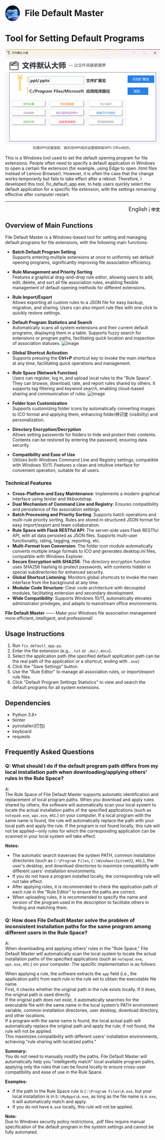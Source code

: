 <p align="left">
  <img src="image3.png" alt="Default App Master Icon" width="48" style="vertical-align:middle;margin-right:12px;border-radius:50%;">
  <span style="font-size:2em;vertical-align:middle;"><b>
File Default Master</b></span>
</p>

#  Tool for Setting Default Programs
![alt text](image.png)

This is a Windows tool used to set the default opening program for file extensions. People often need to specify a default application in Windows to open a certain file extension (for example, using Edge to open .html files instead of Lenovo Browser). However, it is often the case that the change works temporarily but fails to take effect after a reboot. Therefore, I developed this tool, fix_default_app.exe, to help users quickly select the default application for a specific file extension, with the settings remaining effective after computer restart.

---

<p align="right">
  <a href="README_en.md" style="font-size:18px;text-decoration:none;">English</a> | <b>中文</b>
</p>

## Overview of Main Functions


File Default Master is a Windows-based tool for setting and managing default programs for file extensions, with the following main functions:  

- **Batch Default Program Setting**  
  Supports entering multiple extensions at once to uniformly set default opening programs, significantly improving file association efficiency.  

- **Rule Management and Priority Sorting**  
  Features a graphical drag-and-drop rule editor, allowing users to add, edit, delete, and sort all file association rules, enabling flexible management of default opening methods for different extensions.  

- **Rule Import/Export**  
  Allows exporting all custom rules to a JSON file for easy backup, migration, and sharing. Users can also import rule files with one click to quickly restore settings.  

- **Default Program Statistics and Search**  
  Automatically scans all system extensions and their current default programs, displaying them in a table. Supports fuzzy search for extensions or program paths, facilitating quick location and inspection of association statuses.
![image](https://github.com/user-attachments/assets/3626c3fa-2750-47c3-ab4a-5b8bdb958981)


- **Global Shortcut Activation**  
  Supports pressing the **Ctrl+P** shortcut key to invoke the main interface at any time, facilitating quick operations and management.  

- **Rule Space (Network Function)**  
  Users can register, log in, and upload local rules to the "Rule Space". They can browse, download, rate, and report rules shared by others. It supports tag filtering and keyword search, enabling cloud-based sharing and communication of rules.
 ![image](https://github.com/user-attachments/assets/09e7ea00-a530-4b58-ba1d-10a0f5b960aa)



- **Folder Icon Customization**  
  Supports customizing folder icons by automatically converting images to ICO format and applying them, enhancing folder辨识度 (visibility) and personalization.  

- **Directory Encryption/Decryption**  
  Allows setting passwords for folders to hide and protect their contents. Contents can be restored by entering the password, ensuring data security.  

- **Compatibility and Ease of Use**  
  Utilizes both Windows Command Line and Registry settings, compatible with Windows 10/11. Features a clean and intuitive interface for convenient operation, suitable for all users.  


### Technical Features  
- **Cross-Platform and Easy Maintenance**: Implements a modern graphical interface using tkinter and ttkbootstrap.  
- **Dual Mechanism of Command Line and Registry**: Ensures compatibility and persistence of file association settings.  
- **Batch Processing and Priority Sorting**: Supports batch operations and multi-rule priority sorting. Rules are stored in structured JSON format for easy import/export and team collaboration.  
- **Rule Space with Flask RESTful API**: The server-side uses Flask RESTful API, with all data persisted as JSON files. Supports multi-user functionality, rating, tagging, reporting, etc.  
- **Multi-Format Icon Conversion**: The folder icon module automatically converts multiple image formats to ICO and generates desktop.ini files, compatible with Windows Explorer.  
- **Secure Encryption with SHA256**: The directory encryption function uses SHA256 hashing to protect passwords, with contents hidden in special subdirectories for enhanced security.  
- **Global Shortcut Listening**: Monitors global shortcuts to invoke the main interface from the background at any time.  
- **Modular Code Structure**: Clear code architecture with decoupled modules, facilitating extension and secondary development.  
- **Wide Compatibility**: Supports Windows 10/11, automatically elevates administrator privileges, and adapts to mainstream office environments.  

**File Default Master** —— Make your Windows file association management more efficient, intelligent, and professional!


## Usage Instructions  
1. Run `fix_default_app.py`.  
2. Enter the file extension (e.g., `.txt` or `.doc/.docx`).  
3. Select the application path (the specified default application path can be the real path of the application or a shortcut, ending with `.exe`).  
4. Click the "Save Settings" button.  
5. Use the "Rule Editor" to manage all association rules, or import/export rule files.  
6. Click "Default Program Settings Statistics" to view and search the default programs for all system extensions.

## Dependencies
- Python 3.8+
- tkinter
- pyinstaller(打包)
- keyboard
- requests  


## Frequently Asked Questions

### Q: What should I do if the default program path differs from my local installation path when downloading/applying others' rules in the Rule Space?  

A:  
The Rule Space of File Default Master supports automatic identification and replacement of local program paths. When you download and apply rules shared by others, the software will automatically scan your local system to locate the actual installation paths of the specified applications (such as `notepad.exe`, `wps.exe`, etc.) on your computer. If a local program with the same name is found, the rule will automatically replace the path with your local path and apply the rule. If the program is not found locally, this rule will not be applied—only rules for which the corresponding application can be scanned in your local system will take effect.  

**Notes:**  
- The automatic search traverses the system PATH, common installation directories (such as `C:\Program Files`, `C:\Windows\System32`, etc.), the user's desktop, and download directories to maximize compatibility with different users' installation environments.  
- If you do not have a program installed locally, the corresponding rule will not take effect.  
- After applying rules, it is recommended to check the application path of each rule in the "Rule Editor" to ensure the paths are correct.  
- When uploading rules, it is recommended to specify the name and version of the program used in the description to facilitate others in finding and matching them.  

### Q: How does File Default Master solve the problem of inconsistent installation paths for the same program among different users in the Rule Space?  

A:  
When downloading and applying others' rules in the "Rule Space," File Default Master will automatically scan the local system to locate the actual installation paths of the specified applications (such as `notepad.exe`, `wps.exe`, etc.) on your computer. The specific implementation is as follows:  

When applying a rule, the software extracts the `app` field (i.e., the application path) from each rule in the rule set to obtain the executable file name.  
First, it checks whether the original path in the rule exists locally. If it does, the original path is used directly.  
If the original path does not exist, it automatically searches for the executable file with the same name in the local system's PATH environment variable, common installation directories, user desktop, download directory, and other locations.  
If a program with the same name is found, the local actual path will automatically replace the original path and apply the rule; if not found, the rule will not be applied.  
This maximizes compatibility with different users' installation environments, achieving "rule sharing with localized paths."  

**Summary:**  
You do not need to manually modify the paths. File Default Master will automatically help you "intelligently match" local available program paths, applying only the rules that can be found locally to ensure cross-user compatibility and ease of use in the Rule Space.  

**Examples:**  
- If the path in the Rule Space rule is `C:\Program Files\A.exe`, but your local installation is in `D:\MyApps\A.exe`, as long as the file name is `A.exe`, it will automatically match and apply.  
- If you do not have `A.exe` locally, this rule will not be applied.  

**Note:**  
Due to Windows security policy restrictions, .pdf files require manual specification of the default program in the system settings and cannot be fully automated.
